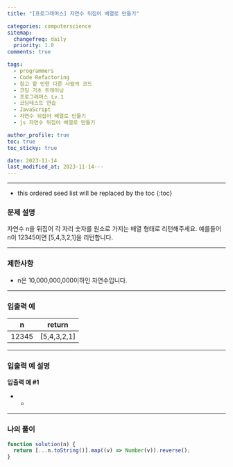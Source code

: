 ```yaml
---
title: "[프로그래머스] 자연수 뒤집어 배열로 만들기"

categories: computerscience
sitemap:
  changefreq: daily
  priority: 1.0
comments: true

tags:
  - programmers
  - Code Refactoring
  - 참고 할 만한 다른 사람의 코드
  - 코딩 기초 트레이닝
  - 프로그래머스 Lv.1
  - 코딩테스트 연습
  - JavaScript
  - 자연수 뒤집어 배열로 만들기
  - js 자연수 뒤집어 배열로 만들기

author_profile: true
toc: true
toc_sticky: true

date: 2023-11-14
last_modified_at: 2023-11-14---
---
```


---

<!-- prettier-ignore -->
* this ordered seed list will be replaced by the toc 
{:toc}

### 문제 설명

자연수 n을 뒤집어 각 자리 숫자를 원소로 가지는 배열 형태로 리턴해주세요. 예를들어 n이 12345이면 [5,4,3,2,1]을 리턴합니다.

---

### 제한사항

- n은 10,000,000,000이하인 자연수입니다.

---

### 입출력 예

| n     | return      |
| ----- | ----------- |
| 12345 | [5,4,3,2,1] |

---

### 입출력 예 설명

**입출력 예 #1**

- -

---

### 나의 풀이

```jsx
function solution(n) {
  return [...n.toString()].map((v) => Number(v)).reverse();
}
```
